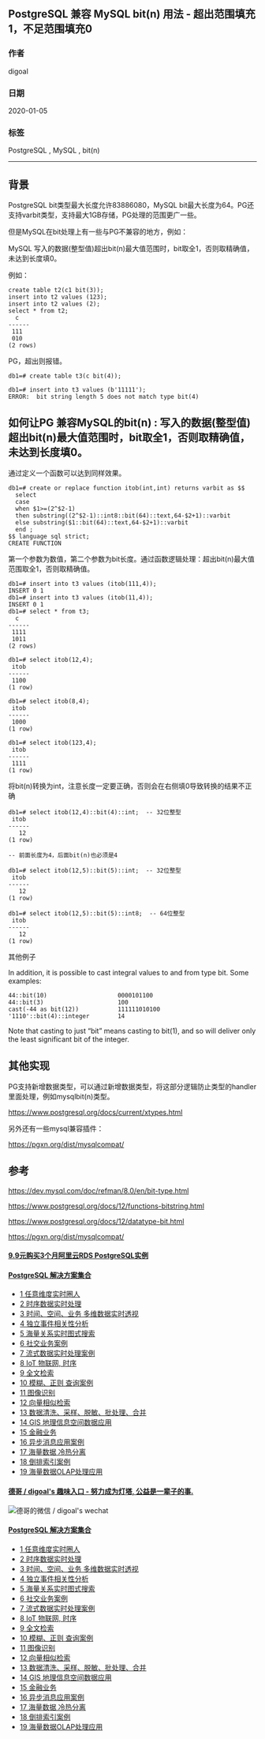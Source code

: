 ## PostgreSQL 兼容 MySQL bit(n) 用法 - 超出范围填充1，不足范围填充0   
                                                                                                             
### 作者                                                                    
digoal                                                                                                             
                                                                                                             
### 日期                                                                                                             
2020-01-05                                                                                                         
                                                                                                             
### 标签                                                                                                             
PostgreSQL , MySQL , bit(n)  
                                                                                                             
----                                                                                                             
                                                                                                             
## 背景    
PostgreSQL bit类型最大长度允许83886080，MySQL bit最大长度为64。PG还支持varbit类型，支持最大1GB存储，PG处理的范围更广一些。  
  
但是MySQL在bit处理上有一些与PG不兼容的地方，例如：  
  
MySQL 写入的数据(整型值)超出bit(n)最大值范围时，bit取全1，否则取精确值，未达到长度填0。    
  
例如：  
  
```  
create table t2(c1 bit(3));  
insert into t2 values (123);  
insert into t2 values (2);  
select * from t2;  
  c     
------  
 111  
 010  
(2 rows)  
```  
  
  
PG，超出则报错。  
  
```  
db1=# create table t3(c bit(4));  
  
db1=# insert into t3 values (b'11111');  
ERROR:  bit string length 5 does not match type bit(4)   
```  
  
## 如何让PG 兼容MySQL的bit(n) : 写入的数据(整型值)超出bit(n)最大值范围时，bit取全1，否则取精确值，未达到长度填0。    
通过定义一个函数可以达到同样效果。  
  
```  
db1=# create or replace function itob(int,int) returns varbit as $$  
  select   
  case   
  when $1>=(2^$2-1)   
  then substring((2^$2-1)::int8::bit(64)::text,64-$2+1)::varbit   
  else substring($1::bit(64)::text,64-$2+1)::varbit   
  end ;   
$$ language sql strict;  
CREATE FUNCTION  
```  
  
第一个参数为数值，第二个参数为bit长度。通过函数逻辑处理：超出bit(n)最大值范围取全1，否则取精确值。  
  
```  
db1=# insert into t3 values (itob(111,4));  
INSERT 0 1  
db1=# insert into t3 values (itob(11,4));  
INSERT 0 1  
db1=# select * from t3;  
  c     
------  
 1111  
 1011  
(2 rows)  
  
db1=# select itob(12,4);  
 itob   
------  
 1100  
(1 row)  
  
db1=# select itob(8,4);  
 itob   
------  
 1000  
(1 row)  
  
db1=# select itob(123,4);  
 itob   
------  
 1111  
(1 row)  
```  
  
将bit(n)转换为int，注意长度一定要正确，否则会在右侧填0导致转换的结果不正确  
  
```  
db1=# select itob(12,4)::bit(4)::int;  -- 32位整型  
 itob   
------  
   12  
(1 row)  

-- 前面长度为4，后面bit(n)也必须是4
  
db1=# select itob(12,5)::bit(5)::int;  -- 32位整型  
 itob   
------  
   12  
(1 row)  
  
db1=# select itob(12,5)::bit(5)::int8;  -- 64位整型  
 itob   
------  
   12  
(1 row)  
```  
  
其他例子  
  
In addition, it is possible to cast integral values to and from type bit. Some examples:  
  
```  
44::bit(10)                    0000101100  
44::bit(3)                     100  
cast(-44 as bit(12))           111111010100  
'1110'::bit(4)::integer        14  
```  
  
Note that casting to just “bit” means casting to bit(1), and so will deliver only the least significant bit of the integer.  
  
## 其他实现
PG支持新增数据类型，可以通过新增数据类型，将这部分逻辑防止类型的handler里面处理，例如mysqlbit(n)类型。     
  
https://www.postgresql.org/docs/current/xtypes.html   
  
另外还有一些mysql兼容插件：   
  
https://pgxn.org/dist/mysqlcompat/    
  
## 参考  
https://dev.mysql.com/doc/refman/8.0/en/bit-type.html  
  
https://www.postgresql.org/docs/12/functions-bitstring.html  
  
https://www.postgresql.org/docs/12/datatype-bit.html  
  
https://pgxn.org/dist/mysqlcompat/  
    
  
  
  
  
  
  
  
  
  
  
  
  
  
  
  
  
  
  
  
  
  
  
  
  
  
  
#### [9.9元购买3个月阿里云RDS PostgreSQL实例](https://www.aliyun.com/database/postgresqlactivity "57258f76c37864c6e6d23383d05714ea")
  
  
#### [PostgreSQL 解决方案集合](https://yq.aliyun.com/topic/118 "40cff096e9ed7122c512b35d8561d9c8")
- [1 任意维度实时圈人](https://yq.aliyun.com/topic/118 "40cff096e9ed7122c512b35d8561d9c8")
- [2 时序数据实时处理](https://yq.aliyun.com/topic/118 "40cff096e9ed7122c512b35d8561d9c8")
- [3 时间、空间、业务 多维数据实时透视](https://yq.aliyun.com/topic/118 "40cff096e9ed7122c512b35d8561d9c8")
- [4 独立事件相关性分析](https://yq.aliyun.com/topic/118 "40cff096e9ed7122c512b35d8561d9c8")
- [5 海量关系实时图式搜索](https://yq.aliyun.com/topic/118 "40cff096e9ed7122c512b35d8561d9c8")
- [6 社交业务案例](https://yq.aliyun.com/topic/118 "40cff096e9ed7122c512b35d8561d9c8")
- [7 流式数据实时处理案例](https://yq.aliyun.com/topic/118 "40cff096e9ed7122c512b35d8561d9c8")
- [8 IoT 物联网, 时序](https://yq.aliyun.com/topic/118 "40cff096e9ed7122c512b35d8561d9c8")
- [9 全文检索](https://yq.aliyun.com/topic/118 "40cff096e9ed7122c512b35d8561d9c8")
- [10 模糊、正则 查询案例](https://yq.aliyun.com/topic/118 "40cff096e9ed7122c512b35d8561d9c8")
- [11 图像识别](https://yq.aliyun.com/topic/118 "40cff096e9ed7122c512b35d8561d9c8")
- [12 向量相似检索](https://yq.aliyun.com/topic/118 "40cff096e9ed7122c512b35d8561d9c8")
- [13 数据清洗、采样、脱敏、批处理、合并](https://yq.aliyun.com/topic/118 "40cff096e9ed7122c512b35d8561d9c8")
- [14 GIS 地理信息空间数据应用](https://yq.aliyun.com/topic/118 "40cff096e9ed7122c512b35d8561d9c8")
- [15 金融业务](https://yq.aliyun.com/topic/118 "40cff096e9ed7122c512b35d8561d9c8")
- [16 异步消息应用案例](https://yq.aliyun.com/topic/118 "40cff096e9ed7122c512b35d8561d9c8")
- [17 海量数据 冷热分离](https://yq.aliyun.com/topic/118 "40cff096e9ed7122c512b35d8561d9c8")
- [18 倒排索引案例](https://yq.aliyun.com/topic/118 "40cff096e9ed7122c512b35d8561d9c8")
- [19 海量数据OLAP处理应用](https://yq.aliyun.com/topic/118 "40cff096e9ed7122c512b35d8561d9c8")
  
  
#### [德哥 / digoal's 趣味入口 - 努力成为灯塔, 公益是一辈子的事.](https://github.com/digoal/blog/blob/master/README.md "22709685feb7cab07d30f30387f0a9ae")
  
  
![德哥的微信 / digoal's wechat](../pic/digoal_weixin.jpg "f7ad92eeba24523fd47a6e1a0e691b59")
  
  
#### [PostgreSQL 解决方案集合](https://yq.aliyun.com/topic/118 "40cff096e9ed7122c512b35d8561d9c8")
- [1 任意维度实时圈人](https://yq.aliyun.com/topic/118 "40cff096e9ed7122c512b35d8561d9c8")
- [2 时序数据实时处理](https://yq.aliyun.com/topic/118 "40cff096e9ed7122c512b35d8561d9c8")
- [3 时间、空间、业务 多维数据实时透视](https://yq.aliyun.com/topic/118 "40cff096e9ed7122c512b35d8561d9c8")
- [4 独立事件相关性分析](https://yq.aliyun.com/topic/118 "40cff096e9ed7122c512b35d8561d9c8")
- [5 海量关系实时图式搜索](https://yq.aliyun.com/topic/118 "40cff096e9ed7122c512b35d8561d9c8")
- [6 社交业务案例](https://yq.aliyun.com/topic/118 "40cff096e9ed7122c512b35d8561d9c8")
- [7 流式数据实时处理案例](https://yq.aliyun.com/topic/118 "40cff096e9ed7122c512b35d8561d9c8")
- [8 IoT 物联网, 时序](https://yq.aliyun.com/topic/118 "40cff096e9ed7122c512b35d8561d9c8")
- [9 全文检索](https://yq.aliyun.com/topic/118 "40cff096e9ed7122c512b35d8561d9c8")
- [10 模糊、正则 查询案例](https://yq.aliyun.com/topic/118 "40cff096e9ed7122c512b35d8561d9c8")
- [11 图像识别](https://yq.aliyun.com/topic/118 "40cff096e9ed7122c512b35d8561d9c8")
- [12 向量相似检索](https://yq.aliyun.com/topic/118 "40cff096e9ed7122c512b35d8561d9c8")
- [13 数据清洗、采样、脱敏、批处理、合并](https://yq.aliyun.com/topic/118 "40cff096e9ed7122c512b35d8561d9c8")
- [14 GIS 地理信息空间数据应用](https://yq.aliyun.com/topic/118 "40cff096e9ed7122c512b35d8561d9c8")
- [15 金融业务](https://yq.aliyun.com/topic/118 "40cff096e9ed7122c512b35d8561d9c8")
- [16 异步消息应用案例](https://yq.aliyun.com/topic/118 "40cff096e9ed7122c512b35d8561d9c8")
- [17 海量数据 冷热分离](https://yq.aliyun.com/topic/118 "40cff096e9ed7122c512b35d8561d9c8")
- [18 倒排索引案例](https://yq.aliyun.com/topic/118 "40cff096e9ed7122c512b35d8561d9c8")
- [19 海量数据OLAP处理应用](https://yq.aliyun.com/topic/118 "40cff096e9ed7122c512b35d8561d9c8")
  
